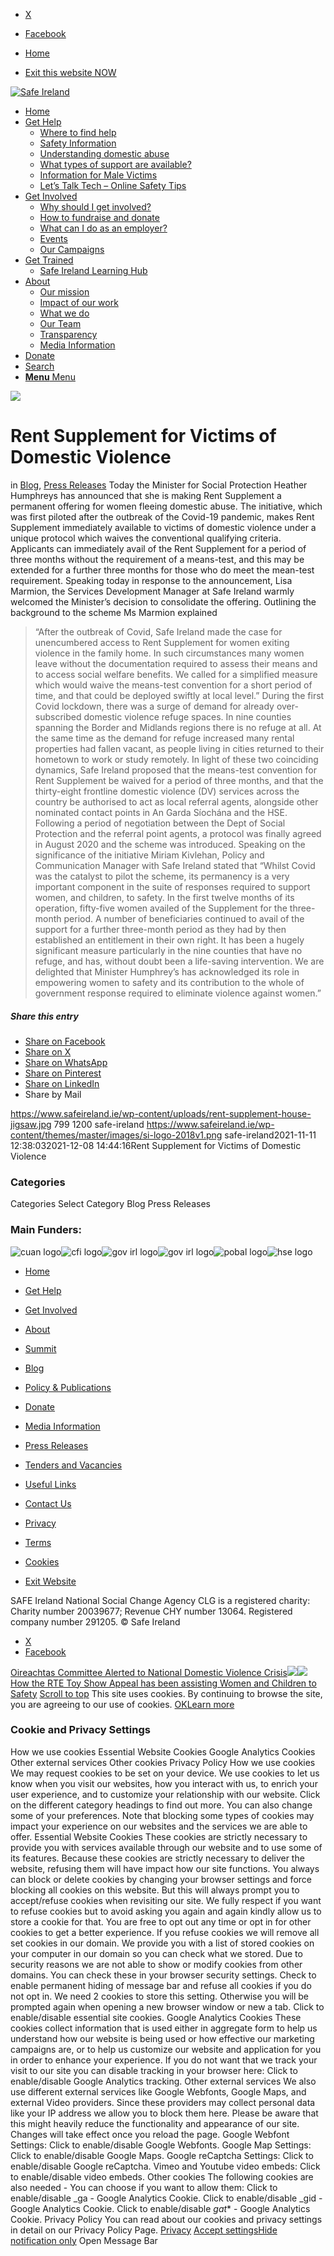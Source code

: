   * [X](https://twitter.com/SAFEIreland "X")
  * [Facebook](https://www.facebook.com/safe.ireland "Facebook")


  * [Home](https://www.safeireland.ie/)
  * [Exit this website NOW](https://www.google.ie/)


[![Safe Ireland](https://www.safeireland.ie/wp-content/themes/master/images/si-logo-2018v1.png)](https://www.safeireland.ie/)
  * [Home](https://www.safeireland.ie/)
  * [Get Help](https://www.safeireland.ie/get-help/)
    * [Where to find help](https://www.safeireland.ie/get-help/where-to-find-help/)
    * [Safety Information](https://www.safeireland.ie/get-help/safety-information/)
    * [Understanding domestic abuse](https://www.safeireland.ie/get-help/understanding-domestic-abuse/)
    * [What types of support are available?](https://www.safeireland.ie/get-help/what-types-of-support-are-available/)
    * [Information for Male Victims](https://www.safeireland.ie/get-help/information-for-male-victims/)
    * [Let’s Talk Tech – Online Safety Tips](https://www.safeireland.ie/lets-talk-tech-online-safety-tips/)
  * [Get Involved](https://www.safeireland.ie/get-involved/)
    * [Why should I get involved?](https://www.safeireland.ie/get-involved/why-should-i-get-involved/)
    * [How to fundraise and donate](https://www.safeireland.ie/get-involved/how-to-fundraise-and-donate/)
    * [What can I do as an employer?](https://www.safeireland.ie/get-involved/what-can-i-do-as-an-employer/)
    * [Events](https://www.safeireland.ie/get-involved/events/)
    * [Our Campaigns](https://www.safeireland.ie/get-involved/our-campaigns/)
  * [Get Trained](https://www.safeireland.ie/rent-supplement-for-victims-of-domestic-violence/)
    * [Safe Ireland Learning Hub](https://www.safeireland.ie/safe-ireland-learning-hub/)
  * [About](https://www.safeireland.ie/about/)
    * [Our mission](https://www.safeireland.ie/about/our-mission/)
    * [Impact of our work](https://www.safeireland.ie/about/impact-of-our-work/)
    * [What we do](https://www.safeireland.ie/about/what-we-do/)
    * [Our Team](https://www.safeireland.ie/about/our-team/)
    * [Transparency](https://www.safeireland.ie/about/transparency/)
    * [Media Information](https://www.safeireland.ie/about/media-information/)
  * [Donate](https://www.safeireland.ie/get-involved/how-to-fundraise-and-donate/)
  * [Search](https://www.safeireland.ie/rent-supplement-for-victims-of-domestic-violence/?s=)
  * [ **Menu** Menu ](https://www.safeireland.ie/rent-supplement-for-victims-of-domestic-violence/)


[![](https://www.safeireland.ie/wp-content/uploads/rent-supplement-house-jigsaw-845x500.jpg)](https://www.safeireland.ie/wp-content/uploads/rent-supplement-house-jigsaw-1030x686.jpg "rent-supplement-house-jigsaw")
# Rent Supplement for Victims of Domestic Violence
in [Blog](https://www.safeireland.ie/category/blog/), [Press Releases](https://www.safeireland.ie/category/press-releases/)
Today the Minister for Social Protection Heather Humphreys has announced that she is making Rent Supplement a permanent offering for women fleeing domestic abuse. The initiative, which was first piloted after the outbreak of the Covid-19 pandemic, makes Rent Supplement immediately available to victims of domestic violence under a unique protocol which waives the conventional qualifying criteria. Applicants can immediately avail of the Rent Supplement for a period of three months without the requirement of a means-test, and this may be extended for a further three months for those who do meet the mean-test requirement.
Speaking today in response to the announcement, Lisa Marmion, the Services Development Manager at Safe Ireland warmly welcomed the Minister’s decision to consolidate the offering. Outlining the background to the scheme Ms Marmion explained
> “After the outbreak of Covid, Safe Ireland made the case for unencumbered access to Rent Supplement for women exiting violence in the family home. In such circumstances many women leave without the documentation required to assess their means and to access social welfare benefits. We called for a simplified measure which would waive the means-test convention for a short period of time, and that could be deployed swiftly at local level.”
During the first Covid lockdown, there was a surge of demand for already over-subscribed domestic violence refuge spaces. In nine counties spanning the Border and Midlands regions there is no refuge at all. At the same time as the demand for refuge increased many rental properties had fallen vacant, as people living in cities returned to their hometown to work or study remotely. In light of these two coinciding dynamics, Safe Ireland proposed that the means-test convention for Rent Supplement be waived for a period of three months, and that the thirty-eight frontline domestic violence (DV) services across the country be authorised to act as local referral agents, alongside other nominated contact points in An Garda Síochána and the HSE. Following a period of negotiation between the Dept of Social Protection and the referral point agents, a protocol was finally agreed in August 2020 and the scheme was introduced.
Speaking on the significance of the initiative Miriam Kivlehan, Policy and Communication Manager with Safe Ireland stated that “Whilst Covid was the catalyst to pilot the scheme, its permanency is a very important component in the suite of responses required to support women, and children, to safety. In the first twelve months of its operation, fifty-five women availed of the Supplement for the three-month period. A number of beneficiaries continued to avail of the support for a further three-month period as they had by then established an entitlement in their own right. It has been a hugely significant measure particularly in the nine counties that have no refuge, and has, without doubt been a life-saving intervention. We are delighted that Minister Humphrey’s has acknowledged its role in empowering women to safety and its contribution to the whole of government response required to eliminate violence against women.”
##### Share this entry
  * [Share on Facebook](https://www.facebook.com/sharer.php?u=https://www.safeireland.ie/rent-supplement-for-victims-of-domestic-violence/&t=Rent%20Supplement%20for%20Victims%20of%20Domestic%20Violence)
  * [Share on X](https://twitter.com/share?text=Rent%20Supplement%20for%20Victims%20of%20Domestic%20Violence&url=https://www.safeireland.ie/?p=8718)
  * [Share on WhatsApp](https://api.whatsapp.com/send?text=https://www.safeireland.ie/rent-supplement-for-victims-of-domestic-violence/)
  * [Share on Pinterest](https://pinterest.com/pin/create/button/?url=https%3A%2F%2Fwww.safeireland.ie%2Frent-supplement-for-victims-of-domestic-violence%2F&description=Rent%20Supplement%20for%20Victims%20of%20Domestic%20Violence&media=https%3A%2F%2Fwww.safeireland.ie%2Fwp-content%2Fuploads%2Frent-supplement-house-jigsaw-705x469.jpg)
  * [Share on LinkedIn](https://linkedin.com/shareArticle?mini=true&title=Rent%20Supplement%20for%20Victims%20of%20Domestic%20Violence&url=https://www.safeireland.ie/rent-supplement-for-victims-of-domestic-violence/)
  * Share by Mail


https://www.safeireland.ie/wp-content/uploads/rent-supplement-house-jigsaw.jpg 799 1200 safe-ireland https://www.safeireland.ie/wp-content/themes/master/images/si-logo-2018v1.png safe-ireland2021-11-11 12:38:032021-12-08 14:44:16Rent Supplement for Victims of Domestic Violence
### Categories
Categories Select Category Blog Press Releases
### Main Funders:
![cuan logo](https://www.safeireland.ie/wp-content/uploads/logo-cuan.png)![cfi logo](https://www.safeireland.ie/wp-content/uploads/logo-cfi.png)![gov irl logo](https://www.safeireland.ie/wp-content/uploads/logo-goi2.png)![gov irl logo](https://www.safeireland.ie/wp-content/uploads/logo-doj.png)![pobal logo](https://www.safeireland.ie/wp-content/uploads/logo-pobal.png)![hse logo](https://www.safeireland.ie/wp-content/uploads/logo-hse.png)
  * [Home](https://www.safeireland.ie/)
  * [Get Help](https://www.safeireland.ie/get-help/)
  * [Get Involved](https://www.safeireland.ie/get-involved/)
  * [About](https://www.safeireland.ie/about/)
  * [Summit](https://www.safeireland.ie/?page_id=3620)
  * [Blog](https://www.safeireland.ie/blog/)


  * [Policy & Publications](https://www.safeireland.ie/policy-publications/)
  * [Donate](https://www.safeireland.ie/get-involved/how-to-fundraise-and-donate/)
  * [Media Information](https://www.safeireland.ie/about/media-information/)
  * [Press Releases](https://www.safeireland.ie/about/media-information/press-releases/)
  * [Tenders and Vacancies](https://www.safeireland.ie/tenders-and-vacancies/)
  * [Useful Links](https://www.safeireland.ie/links/)


  * [Contact Us](https://www.safeireland.ie/contact-us/)
  * [Privacy](https://www.safeireland.ie/privacy/)
  * [Terms](https://www.safeireland.ie/terms/)
  * [Cookies](https://www.safeireland.ie/cookies/)
  * [Exit Website](https://www.google.ie)


SAFE Ireland National Social Change Agency CLG is a registered charity: Charity number 20039677; Revenue CHY number 13064. Registered company number 291205.
© Safe Ireland 
  * [X](https://twitter.com/SAFEIreland "X")
  * [Facebook](https://www.facebook.com/safe.ireland "Facebook")


[Oireachtas Committee Alerted to National Domestic Violence Crisis![](https://www.safeireland.ie/wp-content/uploads/Screenshot-Oireachtas-committee-meeting-live-03.11.2021-80x80.jpg)](https://www.safeireland.ie/oireachtas-committee-alerted-to-national-domestic-violence-crisis/)[![](https://www.safeireland.ie/wp-content/uploads/toy-show-collage-4-80x80.jpg)How the RTE Toy Show Appeal has been assisting Women and Children to Safety](https://www.safeireland.ie/how-the-rte-toy-show-appeal-has-been-assisting-women-and-children-to-safety/)
[Scroll to top](https://www.safeireland.ie/rent-supplement-for-victims-of-domestic-violence/#top "Scroll to top")
This site uses cookies. By continuing to browse the site, you are agreeing to our use of cookies.
[OK](https://www.safeireland.ie/rent-supplement-for-victims-of-domestic-violence/)[Learn more](https://www.safeireland.ie/rent-supplement-for-victims-of-domestic-violence/)
### Cookie and Privacy Settings
How we use cookies
Essential Website Cookies
Google Analytics Cookies
Other external services
Other cookies
Privacy Policy
How we use cookies
We may request cookies to be set on your device. We use cookies to let us know when you visit our websites, how you interact with us, to enrich your user experience, and to customize your relationship with our website. 
Click on the different category headings to find out more. You can also change some of your preferences. Note that blocking some types of cookies may impact your experience on our websites and the services we are able to offer.
Essential Website Cookies
These cookies are strictly necessary to provide you with services available through our website and to use some of its features.
Because these cookies are strictly necessary to deliver the website, refusing them will have impact how our site functions. You always can block or delete cookies by changing your browser settings and force blocking all cookies on this website. But this will always prompt you to accept/refuse cookies when revisiting our site.
We fully respect if you want to refuse cookies but to avoid asking you again and again kindly allow us to store a cookie for that. You are free to opt out any time or opt in for other cookies to get a better experience. If you refuse cookies we will remove all set cookies in our domain.
We provide you with a list of stored cookies on your computer in our domain so you can check what we stored. Due to security reasons we are not able to show or modify cookies from other domains. You can check these in your browser security settings.
Check to enable permanent hiding of message bar and refuse all cookies if you do not opt in. We need 2 cookies to store this setting. Otherwise you will be prompted again when opening a new browser window or new a tab.
Click to enable/disable essential site cookies.
Google Analytics Cookies
These cookies collect information that is used either in aggregate form to help us understand how our website is being used or how effective our marketing campaigns are, or to help us customize our website and application for you in order to enhance your experience.
If you do not want that we track your visit to our site you can disable tracking in your browser here:
Click to enable/disable Google Analytics tracking.
Other external services
We also use different external services like Google Webfonts, Google Maps, and external Video providers. Since these providers may collect personal data like your IP address we allow you to block them here. Please be aware that this might heavily reduce the functionality and appearance of our site. Changes will take effect once you reload the page.
Google Webfont Settings:
Click to enable/disable Google Webfonts.
Google Map Settings:
Click to enable/disable Google Maps.
Google reCaptcha Settings:
Click to enable/disable Google reCaptcha.
Vimeo and Youtube video embeds:
Click to enable/disable video embeds.
Other cookies
The following cookies are also needed - You can choose if you want to allow them:
Click to enable/disable _ga - Google Analytics Cookie.
Click to enable/disable _gid - Google Analytics Cookie.
Click to enable/disable _gat_* - Google Analytics Cookie.
Privacy Policy
You can read about our cookies and privacy settings in detail on our Privacy Policy Page. 
[Privacy](https://www.safeireland.ie/privacy/)
[Accept settings](https://www.safeireland.ie/rent-supplement-for-victims-of-domestic-violence/ "Allow to use cookies, you always can modify used cookies and services")[Hide notification only](https://www.safeireland.ie/rent-supplement-for-victims-of-domestic-violence/ "Do not allow to use cookies or services - some functionality on our site might not work as expected.")
Open Message Bar

